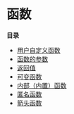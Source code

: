 函数
====

**目录**

-   [用户自定义函数](/functions/user-defined.html)
-   [函数的参数](/functions/arguments.html)
-   [返回值](/functions/returning-values.html)
-   [可变函数](/functions/variable-functions.html)
-   [内部（内置）函数](/functions/internal.html)
-   [匿名函数](/functions/anonymous.html)
-   [箭头函数](/functions/arrow.html)
